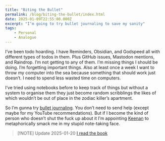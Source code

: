 ```yaml
---
title: "Biting the Bullet"
permalink: /blog/biting-the-bullet/index.html
date: 2025-01-09T22:55:00.000Z
excerpt: "I’m going to try bullet journaling to save my sanity"
tags: 
    - Personal
    - Analogue
---
```


I’ve been todo hoarding. I have Reminders, Obsidian, and Godspeed all with different types of todos in them. Plus GitHub issues, Mastodon mentions, and Raindrop. I’m not getting to any of them. I’m missing things I should be doing. I’m forgetting important things. Also at least once a week I want to throw my computer into the sea because something that should work just doesn’t. I need to spend less wasted time on computers. 

I’ve tried using notebooks before to keep track of things but without a system to organise them they just become random scribblings the likes of which wouldn’t be out of place in the zodiac killer’s apartment. 

So I’m gunna try [bullet journaling](https://bulletjournal.com/). You don’t need to send help (except maybe for my YouTube recommendations). But if I become the kind of person who doesn’t shut the fuck up about it I’m appointing [Keenan](https://gkeenan.co/) to metaphorically smack me in my stupid note-taking face.

> [!NOTE] Update 2025-01-20
> [I read the book](https://rknight.me/almanac/books/2025-01-20-the-bullet-journal-method/)